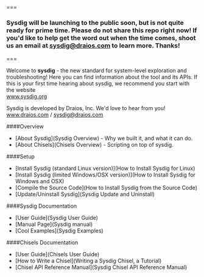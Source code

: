 ===
### Sysdig will be launching to the public soon, but is not quite ready for prime time. Please do not share this repo right now! If you'd like to help get the word out when the time comes, shoot us an email at sysdig@draios.com to learn more. Thanks!
===

Welcome to **sysdig** - the new standard for system-level exploration and troubleshooting! Here you can find information about the tool and its APIs. If this is your first time hearing about sysdig, we recommend you start with the website  
www.sysdig.org

Sysdig is developed by Draios, Inc. We'd love to hear from you!  
www.draios.com / <sysdig@draios.com>  

####Overview
* [About Sysdig](Sysdig Overview) - Why we built it, and what it can do.
* [About Chisels](Chisels Overview) - Scripting on top of sysdig.

####Setup 
* [Install Sysdig (standard Linux version)](How to Install Sysdig for Linux)  
* [Install Sysdig (limited Windows/OSX version)](How to Install Sysdig for Windows and OSX)  
* [Compile the Source Code](How to Install Sysdig from the Source Code)  
* [Update/Uninstall Sysdig](Sysdig Update and Uninstall)  

####Sysdig Documentation
* [User Guide](Sysdig User Guide)  
* [Manual Page](Sysdig manual)  
* [Cool Examples](Sysdig Examples)

####Chisels Documentation
* [User Guide](Chisels User Guide)
* [How to Write a Chisel](Writing a Sysdig Chisel, a Tutorial)  
* [Chisel API Reference Manual](Sysdig Chisel API Reference Manual)